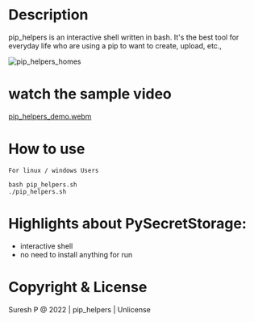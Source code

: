 # Description

pip_helpers is an interactive shell written in bash. It's the best tool for everyday life who are using a pip to want to create, upload, etc.,

![pip_helpers_homes](https://user-images.githubusercontent.com/112636345/195588106-2d4c412a-b8ff-4265-8e3e-985a9673c975.jpg)


# watch the sample video

[pip_helpers_demo.webm](https://user-images.githubusercontent.com/112636345/195406085-e5c72b07-ab30-4308-8396-b18a53b2e4c1.webm)


# How to use
    For linux / windows Users 
    
    bash pip_helpers.sh
    ./pip_helpers.sh

# Highlights about PySecretStorage:
- interactive shell
- no need to install anything for run


# Copyright & License
Suresh P @ 2022 | pip_helpers | Unlicense
